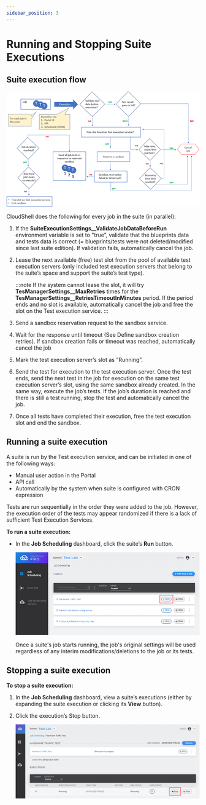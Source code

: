 ```yaml
---
sidebar_position: 3
---
```


# Running and Stopping Suite Executions

## Suite execution flow

![](/Images/JSS/JssTestExecutionFlow.png)

CloudShell does the following for every job in the suite (in parallel):

1. If the **SuiteExecutionSettings\_\_ValidateJobDataBeforeRun** environment variable is set to "true”, validate that the blueprints data and tests data is correct (= blueprints/tests were not deleted/modified since last suite edition). If validation fails, automatically cancel the job.
2. Lease the next available (free) test slot from the pool of available test execution servers (only included test execution servers that belong to the suite’s space and support the suite’s test type).
    
    :::note
    If the system cannot lease the slot, it will try **TesManagerSettings\_\_MaxRetries** times for the **TesManagerSettings\_\_RetriesTimeoutInMinutes** period. If the period ends and no slot is available, automatically cancel the job and free the slot on the Test execution service.
    :::
    
3. Send a sandbox reservation request to the sandbox service.
4. Wait for the response until timeout (See Define sandbox creation retries). If sandbox creation fails or timeout was reached, automatically cancel the job
5. Mark the test execution server’s slot as "Running”.
6. Send the test for execution to the test execution server. Once the test ends, send the next test in the job for execution on the same test execution server’s slot, using the same sandbox already created. In the same way, execute the job’s tests. If the job’s duration is reached and there is still a test running, stop the test and automatically cancel the job.
7. Once all tests have completed their execution, free the test execution slot and end the sandbox.

## Running a suite execution

A suite is run by the Test execution service, and can be initiated in one of the following ways:

- Manual user action in the Portal
- API call
- Automatically by the system when suite is configured with CRON expression

Tests are run sequentially in the order they were added to the job. However, the execution order of the tests may appear randomized if there is a lack of sufficient Test Execution Services.

**To run a suite execution:**

- In the **Job Scheduling** dashboard, click the suite’s **Run** button.
    
    ![](/Images/JSS/JssRunSuite.png)
    
    Once a suite's job starts running, the job's original settings will be used regardless of any interim modifications/deletions to the job or its tests.
    

## Stopping a suite execution

**To stop a suite execution:**

1. In the **Job Scheduling** dashboard, view a suite’s executions (either by expanding the suite execution or clicking its **View** button).
2. Click the execution’s Stop button.
    
    ![](/Images/JSS/JssStopSuite.png)